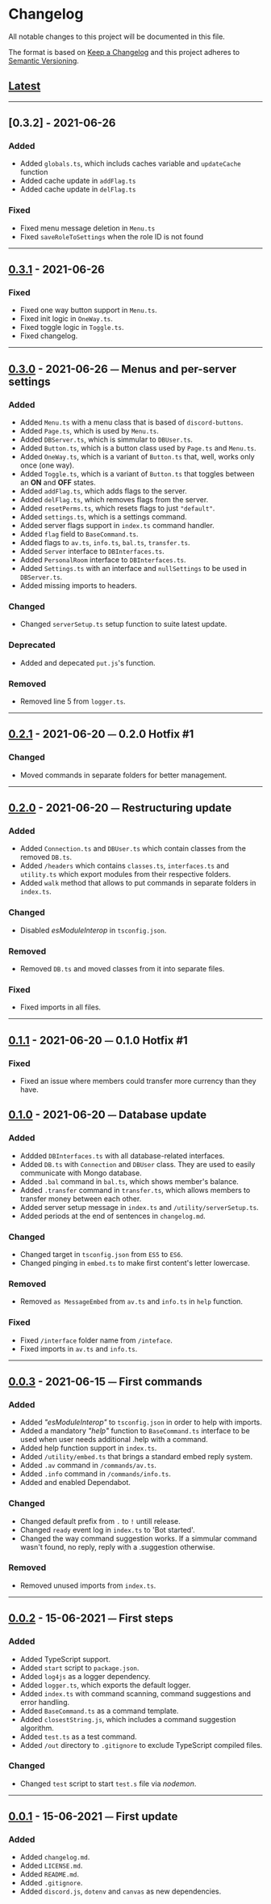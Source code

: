 # Changelog
All notable changes to this project will be documented in this file.

The format is based on [Keep a Changelog][Keep a Changelog] and this project adheres to [Semantic Versioning][Semantic Versioning].

## [Latest]
---
## [0.3.2] - 2021-06-26

### Added
- Added `globals.ts`, which includs caches variable and `updateCache` function
- Added cache update in `addFlag.ts`
- Added cache update in `delFlag.ts`

### Fixed
- Fixed menu message deletion in `Menu.ts`
- Fixed `saveRoleToSettings` when the role ID is not found

---
## [0.3.1] - 2021-06-26

### Fixed
- Fixed one way button support in `Menu.ts`.
- Fixed init logic in `OneWay.ts`.
- Fixed toggle logic in `Toggle.ts`.
- Fixed changelog.

---
## [0.3.0] - 2021-06-26 ⏤ Menus and per-server settings

### Added
- Added `Menu.ts` with a menu class that is based of `discord-buttons`.
- Added `Page.ts`, which is used by `Menu.ts`.
- Added `DBServer.ts`, which is simmular to `DBUser.ts`.
- Added `Button.ts`, which is a button class used by `Page.ts` and `Menu.ts`.
- Added `OneWay.ts`, which is a variant of `Button.ts` that, well, works only once (one way).
- Added `Toggle.ts`, which is a variant of `Button.ts` that toggles between an **ON** and **OFF** states.
- Added `addFlag.ts`, which adds flags to the server.
- Added `delFlag.ts`, which removes flags from the server.
- Added `resetPerms.ts`, which resets flags to just `"default"`.
- Added `settings.ts`, which is a settings command.
- Added server flags support in `index.ts` command handler.
- Added `flag` field to `BaseCommand.ts`.
- Added flags to `av.ts`, `info.ts`, `bal.ts`, `transfer.ts`.
- Added `Server` interface to `DBInterfaces.ts`.
- Added `PersonalRoom` interface to `DBInterfaces.ts`.
- Added `Settings.ts` with an interface and `nullSettings` to be used in `DBServer.ts`.
- Added missing imports to headers.

### Changed
- Changed `serverSetup.ts` setup function to suite latest update.

### Deprecated
- Added and depecated `put.js`'s function.

### Removed
- Removed line 5 from `logger.ts`.

---
## [0.2.1] - 2021-06-20 ⏤ 0.2.0 Hotfix #1

### Changed
  - Moved commands in separate folders for better management.

---
## [0.2.0] - 2021-06-20 ⏤ Restructuring update

### Added
  - Added `Connection.ts` and `DBUser.ts` which contain classes from the removed `DB.ts`.
  - Added `/headers` which contains `classes.ts`, `interfaces.ts` and `utility.ts` which export modules from their respective folders.
  - Added `walk` method that allows to put commands in separate folders in `index.ts`.
### Changed
  - Disabled *esModuleInterop* in `tsconfig.json`.
### Removed
  - Removed `DB.ts` and moved classes from it into separate files.
### Fixed
  - Fixed imports in all files.
---
## [0.1.1] - 2021-06-20 ⏤ 0.1.0 Hotfix #1

### Fixed
  - Fixed an issue where members could transfer more currency than they have.
## [0.1.0] - 2021-06-20 ⏤ Database update
### Added
  - Addded `DBInterfaces.ts` with all database-related interfaces.
  - Added `DB.ts` with `Connection` and `DBUser` class. They are used to easily communicate with Mongo database.
  - Added `.bal` command in `bal.ts`, which shows member's balance.
  - Added `.transfer` command in `transfer.ts`, which allows members to transfer money between each other.
  - Added server setup message in `index.ts` and `/utility/serverSetup.ts`.
  - Added periods at the end of sentences in `changelog.md`.
### Changed
  - Changed target in `tsconfig.json` from `ES5` to `ES6`.
  - Changed pinging in `embed.ts` to make first content's letter lowercase.
### Removed
  - Removed `as MessageEmbed` from `av.ts` and `info.ts` in `help` function.
### Fixed
  - Fixed `/interface` folder name from `/inteface`.
  - Fixed imports in `av.ts` and `info.ts`.

---
## [0.0.3] - 2021-06-15 ⏤ First commands

### Added
  - Added *"esModuleInterop"* to `tsconfig.json` in order to help with imports.
  - Added a mandatory *"help"* function to `BaseCommand.ts` interface to be used when user needs additional .help with a command.
  - Added help function support in `index.ts`.
  - Added `/utility/embed.ts` that brings a standard embed reply system.
  - Added `.av` command in `/commands/av.ts`.
  - Added `.info` command in `/commands/info.ts`.
  - Added and enabled Dependabot.

### Changed
 - Changed default prefix from `.` to `!` untill release.
 - Changed `ready` event log in `index.ts` to 'Bot started'.
 - Changed the way command suggestion works. If a simmular command wasn't found, no reply, reply with a .suggestion otherwise.

### Removed
  - Removed unused imports from `index.ts`.
---
## [0.0.2] - 15-06-2021 ⏤ First steps

### Added
  - Added TypeScript support.
  - Added `start` script to `package.json`.
  - Added `log4js` as a logger dependency.
  - Added `logger.ts`, which exports the default logger.
  - Added `index.ts` with command scanning, command suggestions and error handling.
  - Added `BaseCommand.ts` as a command template.
  - Added `closestString.js`, which includes a command suggestion algorithm.
  - Added `test.ts` as a test command.
  - Added `/out` directory to `.gitignore` to exclude TypeScript compiled files.
### Changed
  - Changed `test` script to start `test.s` file via *nodemon*.
---
## [0.0.1] - 15-06-2021 ⏤ First update

### Added
  - Added `changelog.md`.
  - Added `LICENSE.md`.
  - Added `README.md`.
  - Added `.gitignore`.
  - Added `discord.js`, `dotenv` and `canvas` as new dependencies.


<!-- Links -->
[Keep a Changelog]: https://keepachangelog.com/
[Semantic Versioning]: https://semver.org/

<!-- Versions -->
[Latest]: https://github.com/da-the-dev/motodori-2.0/compare/v0.3.1..HEAD
[0.3.1]: https://github.com/da-the-dev/motodori-2.0/compare/v0.3.0..v0.3.1
[0.3.0]: https://github.com/da-the-dev/motodori-2.0/compare/v0.2.1..v0.3.0
[0.2.1]: https://github.com/da-the-dev/motodori-2.0/compare/v0.2.0..v0.2.1
[0.2.0]: https://github.com/da-the-dev/motodori-2.0/compare/v0.1.1..v0.2.0
[0.1.1]: https://github.com/da-the-dev/motodori-2.0/compare/v0.1.0..v0.1.1
[0.1.0]: https://github.com/da-the-dev/motodori-2.0/compare/v0.0.3..v0.1.0
[0.0.3]: https://github.com/da-the-dev/motodori-2.0/compare/v0.0.2..v0.0.3
[0.0.2]: https://github.com/da-the-dev/motodori-2.0/compare/0.0.2...0.0.1
[0.0.1]: https://github.com/da-the-dev/motodori-2.0/releases/v0.0.1
